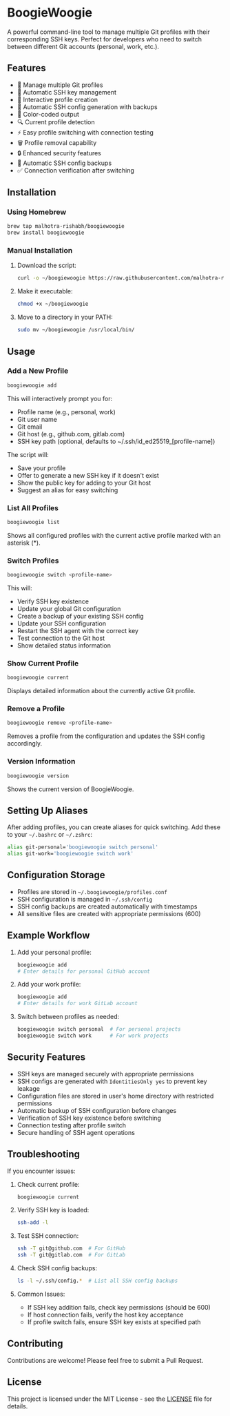 # BoogieWoogie

A powerful command-line tool to manage multiple Git profiles with their corresponding SSH keys. Perfect for developers who need to switch between different Git accounts (personal, work, etc.).

## Features

- 🔄 Manage multiple Git profiles
- 🔑 Automatic SSH key management
- 🚀 Interactive profile creation
- 📝 Automatic SSH config generation with backups
- 🎨 Color-coded output
- 🔍 Current profile detection
- ⚡ Easy profile switching with connection testing
- 🗑️ Profile removal capability
- 🔒 Enhanced security features
- 💾 Automatic SSH config backups
- ✅ Connection verification after switching

## Installation

### Using Homebrew

```bash
brew tap malhotra-rishabh/boogiewoogie
brew install boogiewoogie
```

### Manual Installation

1. Download the script:
   ```bash
   curl -o ~/boogiewoogie https://raw.githubusercontent.com/malhotra-rishabh/boogiewoogie/main/boogiewoogie
   ```

2. Make it executable:
   ```bash
   chmod +x ~/boogiewoogie
   ```

3. Move to a directory in your PATH:
   ```bash
   sudo mv ~/boogiewoogie /usr/local/bin/
   ```

## Usage

### Add a New Profile

```bash
boogiewoogie add
```

This will interactively prompt you for:
- Profile name (e.g., personal, work)
- Git user name
- Git email
- Git host (e.g., github.com, gitlab.com)
- SSH key path (optional, defaults to ~/.ssh/id_ed25519_[profile-name])

The script will:
- Save your profile
- Offer to generate a new SSH key if it doesn't exist
- Show the public key for adding to your Git host
- Suggest an alias for easy switching

### List All Profiles

```bash
boogiewoogie list
```

Shows all configured profiles with the current active profile marked with an asterisk (*).

### Switch Profiles

```bash
boogiewoogie switch <profile-name>
```

This will:
- Verify SSH key existence
- Update your global Git configuration
- Create a backup of your existing SSH config
- Update your SSH configuration
- Restart the SSH agent with the correct key
- Test connection to the Git host
- Show detailed status information

### Show Current Profile

```bash
boogiewoogie current
```

Displays detailed information about the currently active Git profile.

### Remove a Profile

```bash
boogiewoogie remove <profile-name>
```

Removes a profile from the configuration and updates the SSH config accordingly.

### Version Information

```bash
boogiewoogie version
```

Shows the current version of BoogieWoogie.

## Setting Up Aliases

After adding profiles, you can create aliases for quick switching. Add these to your `~/.bashrc` or `~/.zshrc`:

```bash
alias git-personal='boogiewoogie switch personal'
alias git-work='boogiewoogie switch work'
```

## Configuration Storage

- Profiles are stored in `~/.boogiewoogie/profiles.conf`
- SSH configuration is managed in `~/.ssh/config`
- SSH config backups are created automatically with timestamps
- All sensitive files are created with appropriate permissions (600)

## Example Workflow

1. Add your personal profile:
   ```bash
   boogiewoogie add
   # Enter details for personal GitHub account
   ```

2. Add your work profile:
   ```bash
   boogiewoogie add
   # Enter details for work GitLab account
   ```

3. Switch between profiles as needed:
   ```bash
   boogiewoogie switch personal  # For personal projects
   boogiewoogie switch work      # For work projects
   ```

## Security Features

- SSH keys are managed securely with appropriate permissions
- SSH configs are generated with `IdentitiesOnly yes` to prevent key leakage
- Configuration files are stored in user's home directory with restricted permissions
- Automatic backup of SSH configuration before changes
- Verification of SSH key existence before switching
- Connection testing after profile switch
- Secure handling of SSH agent operations

## Troubleshooting

If you encounter issues:

1. Check current profile:
   ```bash
   boogiewoogie current
   ```

2. Verify SSH key is loaded:
   ```bash
   ssh-add -l
   ```

3. Test SSH connection:
   ```bash
   ssh -T git@github.com  # For GitHub
   ssh -T git@gitlab.com  # For GitLab
   ```

4. Check SSH config backups:
   ```bash
   ls -l ~/.ssh/config.*  # List all SSH config backups
   ```

5. Common Issues:
   - If SSH key addition fails, check key permissions (should be 600)
   - If host connection fails, verify the host key acceptance
   - If profile switch fails, ensure SSH key exists at specified path

## Contributing

Contributions are welcome! Please feel free to submit a Pull Request.

## License

This project is licensed under the MIT License - see the [LICENSE](LICENSE) file for details. 